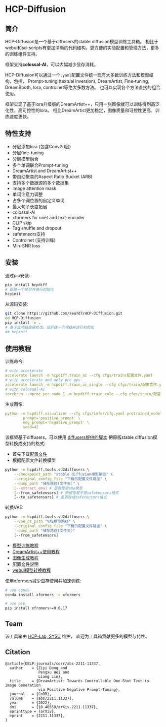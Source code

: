 # HCP-Diffusion

## 简介
HCP-Diffusion是一个基于diffusers的stable diffusion模型训练工具箱。
相比于webui和sd-scripts有更加清晰的代码结构，更方便的实验配置和管理方法，更多的训练组件支持。

框架支持**colossal-AI**，可以大幅减少显存消耗。

HCP-Diffusion可以通过一个```.yaml```配置文件统一现有大多数训练方法和模型结构，包括，
Prompt-tuning (textual inversion), DreamArtist, Fine-tuning, DreamBooth, lora, controlnet等绝大多数方法。
也可以实现各个方法直接的组合使用。

框架实现了基于lora升级版的DreamArtist++，只用一张图像就可以训练得到高泛化性，高可控性的lora。
相比DreamArtist更加稳定，图像质量和可控性更高，训练速度更快。

## 特性支持

* 分层添加lora (包含Conv2d层)
* 分层fine-tuning
* 分层模型融合
* 多个单词联合Prompt-tuning
* DreamArtist and DreamArtist++
* 带自动聚类的Aspect Ratio Bucket (ARB)
* 支持多个数据源的多个数据集
* Image attention mask
* 单词注意力调整
* 占多个词位置的自定义单词
* 最大句子长度拓展
* colossal-AI
* xformers for unet and text-encoder
* CLIP skip
* Tag shuffle and dropout
* safetensors支持
* Controlnet (支持训练)
* Min-SNR loss

## 安装
通过pip安装:
```bash
pip install hcpdiff
# 新建一个项目并进行初始化
hcpinit
```

从源码安装:
```bash
git clone https://github.com/7eu7d7/HCP-Diffusion.git
cd HCP-Diffusion
pip install -e .
# 基于此项目直接修改，或新建一个项目并进行初始化
## hcpinit
```

## 使用教程

训练命令:
```yaml
# with accelerate
accelerate launch -m hcpdiff.train_ac --cfg cfgs/train/配置文件.yaml
# with accelerate and only one gpu
accelerate launch -m hcpdiff.train_ac_single --cfg cfgs/train/配置文件.yaml
# with colossal-AI
torchrun --nproc_per_node 1 -m hcpdiff.train_colo --cfg cfgs/train/配置文件.yaml
```

生成图像:
```yaml
python -m hcpdiff.visualizer --cfg cfgs/infer/cfg.yaml pretrained_model=pretrained_model_path \
        prompt='positive_prompt' \
        neg_prompt='negative_prompt' \
        seed=42
```

该框架基于diffusers，可以使用 [diffusers提供的脚本](https://github.com/huggingface/diffusers/blob/main/scripts/convert_original_stable_diffusion_to_diffusers.py)
把原版stable diffusion模型转换成支持的格式:
+ 首先下载[配置文件](https://huggingface.co/runwayml/stable-diffusion-v1-5/blob/main/v1-inference.yaml)
+ 根据配置文件转换模型

```bash
python -m hcpdiff.tools.sd2diffusers \
    --checkpoint_path "stable diffusion模型路径" \
    --original_config_file "下载的配置文件路径" \
    --dump_path "储存路径(文件夹)" \
    [--extract_ema] # 是否提取ema模型
    [--from_safetensors] # 原模型是不是safetensors格式
    [--to_safetensors] # 是否存成safetensors格式
```

转换VAE:
```bash
python -m hcpdiff.tools.sd2diffusers \
    --vae_pt_path "VAE模型路径" \
    --original_config_file "下载的配置文件路径" \
    --dump_path "储存路径(文件夹)"
    [--from_safetensors]
```

+ [模型训练教程](doc/guide_train_cn.md)
+ [DreamArtist++使用教程](doc/guide_DA_cn.md)
+ [图像生成教程](doc/guide_infer_cn.md)
+ [配置文件说明](doc/guide_cfg_cn.md)
+ [webui模型转换教程](doc/guide_webui_lora_cn.md)

使用xformers减少显存使用并加速训练:
```bash
# use conda
conda install xformers -c xformers

# use pip
pip install xfromers>=0.0.17
```

## Team

该工具箱由 [HCP-Lab, SYSU](https://www.sysu-hcp.net/) 维护，
欢迎为工具箱贡献更多的模型与特性。

## Citation

```
@article{DBLP:journals/corr/abs-2211-11337,
  author    = {Ziyi Dong and
               Pengxu Wei and
               Liang Lin},
  title     = {DreamArtist: Towards Controllable One-Shot Text-to-Image Generation
               via Positive-Negative Prompt-Tuning},
  journal   = {CoRR},
  volume    = {abs/2211.11337},
  year      = {2022},
  doi       = {10.48550/arXiv.2211.11337},
  eprinttype = {arXiv},
  eprint    = {2211.11337},
}
```